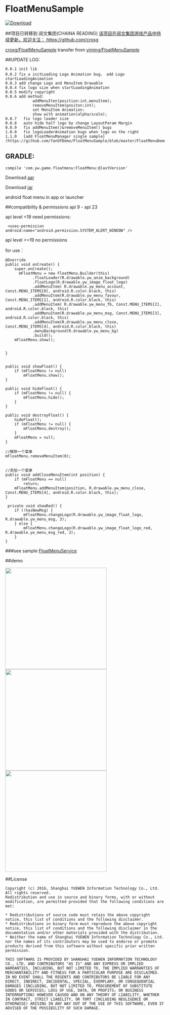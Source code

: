 # FloatMenuSample
[ ![Download](https://api.bintray.com/packages/fanofdemo/maven/FloatMenu/images/download.svg) ](https://bintray.com/fanofdemo/maven/FloatMenu/_latestVersion)




##项目已转移到 阅文集团(CHAINA READING) 
[该项目在阅文集团游戏产品中持续更新，欢迎关注： https://github.com/crosg ](https://github.com/crosg)	

[crosg/FloatMenuSample](https://github.com/crosg/FloatMenuSample)
transfer from [yiming/FloatMenuSample](https://github.com/fanOfDemo/FloatMenuSample)


##UPDATE LOG:
	
	0.0.1 init lib
	0.0.2 fix a initLoading Logo Animation bug， add Logo startLoadingAnimation
	0.0.3 add change Logo and MenuItem Drawable
	0.0.4 fix logo size when startLoadingAnimation
	0.0.5 modify copyright
	0.0.6 add method:
				addMenuIten(position:int,menuItem);
				removeMenuItem(positon:int);
				set MenuItem Animation:
				show with animation(alpha/scale);
	0.0.7	fix logo loader size
	0.0.8	auto hide half logo by change LayoutParam Margin
	0.0.9 	fix addMenuItem()&removeMenuItem() bugs
	1.0.0 	fix logoLoaderAnimation bugs when logo on the right
	1.1.0   [add FloatMenuManager single sample](https://github.com/fanOfDemo/FloatMenuSample/blob/master/FloatMenuDemo/src/main/java/com/yw/game/floatmenu/demo/FloatMenuManager.java)
	

##  GRADLE:

	compile 'com.yw.game.floatmenu:FloatMenu:@lastVersion'


Download [aar](https://dl.bintray.com/fanofdemo/maven/com/yw/game/floatmenu/FloatMenu/0.0.5/FloatMenu-0.0.9.aar)	

Download [jar](https://bintray.com/fanofdemo/maven/download_file?file_path=com%2Fyw%2Fgame%2Ffloatmenu%2FFloatMenu%2F0.0.5%2FFloatMenu-0.0.9-sources.jar)


android float menu in app or launcher

##compatibility & permissions
 api 9 - api 23

api level <19 need permissions:

	 <uses-permission android:name="android.permission.SYSTEM_ALERT_WINDOW" />

api level >=19 no permissions



for use：

	@Override
    public void onCreate() {
        super.onCreate();
          mFloatMenu = new FloatMenu.Builder(this)
                .floatLoader(R.drawable.yw_anim_background)
                .floatLogo(R.drawable.yw_image_float_logo)
                .addMenuItem( R.drawable.yw_menu_account, Const.MENU_ITEMS[0], android.R.color.black, this)
                .addMenuItem(R.drawable.yw_menu_favour, Const.MENU_ITEMS[1], android.R.color.black, this)
                .addMenuItem( R.drawable.yw_menu_fb, Const.MENU_ITEMS[2], android.R.color.black, this)
                .addMenuItem(R.drawable.yw_menu_msg, Const.MENU_ITEMS[3], android.R.color.black, this)
                .addMenuItem(R.drawable.yw_menu_close, Const.MENU_ITEMS[4], android.R.color.black, this)
                .menuBackground(R.drawable.yw_menu_bg)
                .build();
        mFloatMenu.show();


    }


 	public void showFloat() {
        if (mFloatMenu != null)
            mFloatMenu.show();
    }

    public void hideFloat() {
        if (mFloatMenu != null) {
            mFloatMenu.hide();
        }
    }

    public void destroyFloat() {
        hideFloat();
        if (mFloatMenu != null) {
            mFloatMenu.destroy();
        }
        mFloatMenu = null;
    }

	//移除一个菜单
   	mFloatMenu.removeMenuItem(0);


	//添加一个菜单
	public void addCloseMenuItem(int position) {
        if (mFloatMenu == null)
            return;
        mFloatMenu.addMenuItem(position, R.drawable.yw_menu_close, Const.MENU_ITEMS[4], android.R.color.black, this);
    }

	 private void showRed() {
        if (!hasNewMsg) {
            mFloatMenu.changeLogo(R.drawable.yw_image_float_logo, R.drawable.yw_menu_msg, 3);
        } else {
            mFloatMenu.changeLogo(R.drawable.yw_image_float_logo_red, R.drawable.yw_menu_msg_red, 3);
        }
    }


###see sample [FloatMenuService](https://github.com/fanOfDemo/FloatMenuSample/blob/master/FloatMenuDemo%2Fsrc%2Fmain%2Fjava%2Fcom%2Fyw%2Fgame%2Ffloatmenu%2Fdemo%2FFloatMenuService.java)

##demo

<img src="pickture/20160503125603.png" width="320" />

<img src="pickture/201605031543.gif" width="320" />
<img src="pickture/201605041543.gif" width="320" />



##License

	
	Copyright (c) 2016, Shanghai YUEWEN Information Technology Co., Ltd. 
	All rights reserved.
	Redistribution and use in source and binary forms, with or without modification, are permitted provided that the following conditions are met:
	
	* Redistributions of source code must retain the above copyright notice, this list of conditions and the following disclaimer.
	* Redistributions in binary form must reproduce the above copyright notice, this list of conditions and the following disclaimer in the documentation and/or other materials provided with the distribution.
	* Neither the name of Shanghai YUEWEN Information Technology Co., Ltd. nor the names of its contributors may be used to endorse or promote products derived from this software without specific prior written permission.
	
	THIS SOFTWARE IS PROVIDED BY SHANGHAI YUEWEN INFORMATION TECHNOLOGY CO., LTD. AND CONTRIBUTORS "AS IS" AND ANY EXPRESS OR IMPLIED WARRANTIES, INCLUDING, BUT NOT LIMITED TO, THE IMPLIED WARRANTIES OF MERCHANTABILITY AND FITNESS FOR A PARTICULAR PURPOSE ARE DISCLAIMED. IN NO EVENT SHALL THE REGENTS AND CONTRIBUTORS BE LIABLE FOR ANY DIRECT, INDIRECT, INCIDENTAL, SPECIAL, EXEMPLARY, OR CONSEQUENTIAL DAMAGES (INCLUDING, BUT NOT LIMITED TO, PROCUREMENT OF SUBSTITUTE GOODS OR SERVICES; LOSS OF USE, DATA, OR PROFITS; OR BUSINESS INTERRUPTION) HOWEVER CAUSED AND ON ANY THEORY OF LIABILITY, WHETHER IN CONTRACT, STRICT LIABILITY, OR TORT (INCLUDING NEGLIGENCE OR OTHERWISE) ARISING IN ANY WAY OUT OF THE USE OF THIS SOFTWARE, EVEN IF ADVISED OF THE POSSIBILITY OF SUCH DAMAGE.




